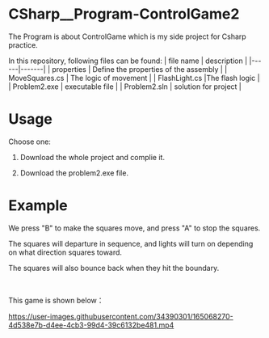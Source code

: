 # CSharp__Program-ControlGame2
The Program is about ControlGame which is my side project for Csharp practice. 

In this repository, following files can be found:
| file name | description |
|------|-------|
| properties  | Define the properties of the assembly |
| MoveSquares.cs  | The logic of movement |
| FlashLight.cs  |The flash logic |
| Problem2.exe | executable file |
| Problem2.sln | solution for project |

# Usage
Choose one:

1. Download the whole project and complie it.

2. Download the problem2.exe file.

# Example
We press "B" to make the squares move, and press "A" to stop the squares. 

The squares will departure in sequence, and lights will turn on depending on what direction squares toward. 

The squares will also bounce back when they hit the boundary.

&emsp;

This game is shown below：

https://user-images.githubusercontent.com/34390301/165068270-4d538e7b-d4ee-4cb3-99d4-39c6132be481.mp4



